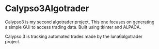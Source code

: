 # Calypso3Algotrader

Calypso3 is my second algotrader project. This one focuses on generating a simple GUI to access trading data. Built using tkinter and ALPACA. 

Calypso 3 is tracking automated trades made by the luna6algotrader project.



